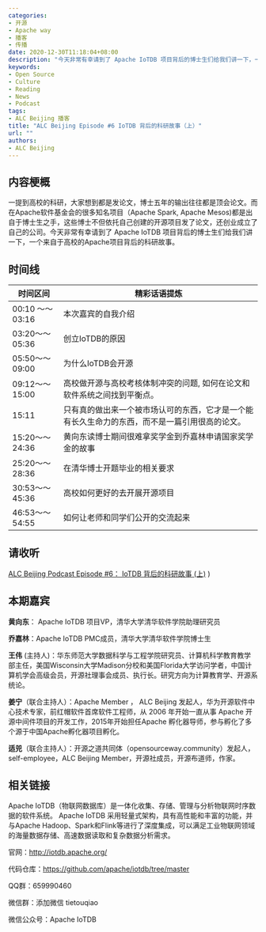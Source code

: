 ```yaml
---
categories:
- 开源
- Apache way
- 播客
- 传播
date: 2020-12-30T11:18:04+08:00
description: "今天非常有幸请到了 Apache IoTDB 项目背后的博士生们给我们讲一下，一个来自于高校的Apache项目背后的科研故事。"
keywords:
- Open Source
- Culture
- Reading
- News
- Podcast
tags:
- ALC Beijing 播客
title: "ALC Beijing Episode #6 IoTDB 背后的科研故事（上）"
url: ""
authors:
- ALC Beijing
---
```



## 内容梗概

一提到高校的科研，大家想到都是发论文，博士五年的输出往往都是顶会论文。而在Apache软件基金会的很多知名项目（Apache Spark, Apache Mesos)都是出自于博士生之手，这些博士不但依托自己创建的开源项目发了论文，还创业成立了自己的公司。今天非常有幸请到了 Apache IoTDB 项目背后的博士生们给我们讲一下，一个来自于高校的Apache项目背后的科研故事。

## 时间线

| 时间区间         | 精彩话语提炼                                                 |
| ---------------- | ------------------------------------------------------------ |
| 00:10 ～～ 03:16 | 本次嘉宾的自我介绍                                           |
| 03:20～～ 05:36  | 创立IoTDB的原因                                              |
| 05:50～～ 09:00  | 为什么IoTDB会开源                                            |
| 09:12～～ 15:00  | 高校做开源与高校考核体制冲突的问题, 如何在论文和软件系统之间找到平衡点。 |
| 15:11            | 只有真的做出来一个被市场认可的东西，它才是一个能有长久生命力的东西，而不是一篇引用很高的论文。 |
| 15:20～～ 24:36  | 黄向东读博士期间很难拿奖学金到乔嘉林申请国家奖学金的故事     |
| 25:20～～ 28:36  | 在清华博士开题毕业的相关要求                                 |
| 30:53～～ 45:36  | 高校如何更好的去开展开源项目                                 |
| 46:53～～ 54:55  | 如何让老师和同学们公开的交流起来                             |


## 请收听

[ALC Beijing Podcast Episode #6： IoTDB 背后的科研故事 (上)](https://www.ximalaya.com/keji/37853515/370382501)
)

## 本期嘉宾

**黄向东**： Apache IoTDB  项目VP，清华大学清华软件学院助理研究员

**乔嘉林**：Apache IoTDB PMC成员，清华大学清华软件学院博士生

**王伟** (主持人)：华东师范大学数据科学与工程学院研究员、计算机科学教育教学部主任，美国Wisconsin大学Madison分校和美国Florida大学访问学者，中国计算机学会高级会员，开源社理事会成员、执行长。研究方向为计算教育学、开源系统论。

**姜宁**（联合主持人）：Apache Member ， ALC Beijing 发起人，华为开源软件中心技术专家，前红帽软件首席软件工程师，从 2006 年开始一直从事 Apache 开源中间件项目的开发工作，2015年开始担任Apache 孵化器导师，参与孵化了多个源于中国Apache孵化器项目孵化。

**适兕**（联合主持人）：开源之道共同体（opensourceway.community）发起人，self-employee，ALC Beijing Member，开源社成员，开源布道师，作家。

## 相关链接

Apache IoTDB（物联网数据库）是一体化收集、存储、管理与分析物联网时序数据的软件系统。 Apache IoTDB 采用轻量式架构，具有高性能和丰富的功能，并与Apache Hadoop、Spark和Flink等进行了深度集成，可以满足工业物联网领域的海量数据存储、高速数据读取和复杂数据分析需求。

官网：http://iotdb.apache.org/

代码仓库：https://github.com/apache/iotdb/tree/master

QQ群：659990460

微信群：添加微信 tietouqiao

微信公众号：Apache IoTDB

